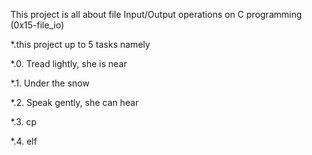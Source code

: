 This project is all about file Input/Output operations on C programming (0x15-file_io)

*.this project up to 5 tasks namely

*.0. Tread lightly, she is near 

*.1. Under the snow 

*.2. Speak gently, she can hear 

*.3. cp 

*.4. elf  
